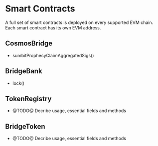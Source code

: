 # Smart Contracts

A full set of smart contracts is deployed on every supported EVM chain.
Each smart contract has its own EVM address.

## CosmosBridge
- sumbitProphecyClaimAggregatedSigs()

## BridgeBank
- lock()

## TokenRegistry
- @TODO@ Decribe usage, essential fields and methods

## BridgeToken
- @TODO@ Decribe usage, essential fields and methods
